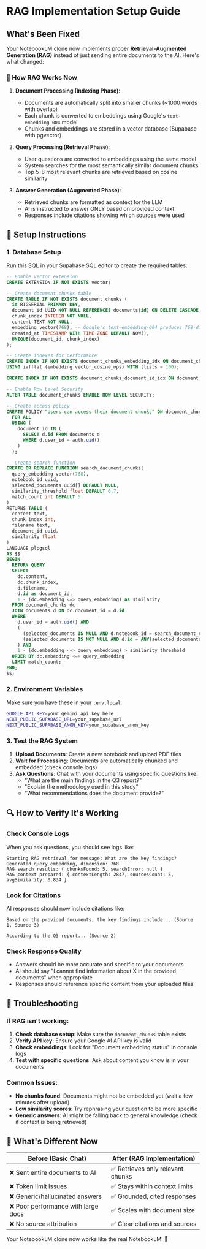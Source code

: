 # RAG Implementation Setup Guide

## What's Been Fixed

Your NotebookLM clone now implements proper **Retrieval-Augmented Generation (RAG)** instead of just sending entire documents to the AI. Here's what changed:

### 🧠 How RAG Works Now

1. **Document Processing (Indexing Phase)**:
   - Documents are automatically split into smaller chunks (~1000 words with overlap)
   - Each chunk is converted to embeddings using Google's `text-embedding-004` model
   - Chunks and embeddings are stored in a vector database (Supabase with pgvector)

2. **Query Processing (Retrieval Phase)**:
   - User questions are converted to embeddings using the same model
   - System searches for the most semantically similar document chunks
   - Top 5-8 most relevant chunks are retrieved based on cosine similarity

3. **Answer Generation (Augmented Phase)**:
   - Retrieved chunks are formatted as context for the LLM
   - AI is instructed to answer ONLY based on provided context
   - Responses include citations showing which sources were used

## 🚀 Setup Instructions

### 1. Database Setup

Run this SQL in your Supabase SQL editor to create the required tables:

```sql
-- Enable vector extension
CREATE EXTENSION IF NOT EXISTS vector;

-- Create document chunks table
CREATE TABLE IF NOT EXISTS document_chunks (
  id BIGSERIAL PRIMARY KEY,
  document_id UUID NOT NULL REFERENCES documents(id) ON DELETE CASCADE,
  chunk_index INTEGER NOT NULL,
  content TEXT NOT NULL,
  embedding vector(768), -- Google's text-embedding-004 produces 768-dimensional vectors
  created_at TIMESTAMP WITH TIME ZONE DEFAULT NOW(),
  UNIQUE(document_id, chunk_index)
);

-- Create indexes for performance
CREATE INDEX IF NOT EXISTS document_chunks_embedding_idx ON document_chunks 
USING ivfflat (embedding vector_cosine_ops) WITH (lists = 100);

CREATE INDEX IF NOT EXISTS document_chunks_document_id_idx ON document_chunks(document_id);

-- Enable Row Level Security
ALTER TABLE document_chunks ENABLE ROW LEVEL SECURITY;

-- Create access policy
CREATE POLICY "Users can access their document chunks" ON document_chunks
  FOR ALL 
  USING (
    document_id IN (
      SELECT d.id FROM documents d 
      WHERE d.user_id = auth.uid()
    )
  );

-- Create search function
CREATE OR REPLACE FUNCTION search_document_chunks(
  query_embedding vector(768),
  notebook_id uuid,
  selected_documents uuid[] DEFAULT NULL,
  similarity_threshold float DEFAULT 0.7,
  match_count int DEFAULT 5
)
RETURNS TABLE (
  content text,
  chunk_index int,
  filename text,
  document_id uuid,
  similarity float
)
LANGUAGE plpgsql
AS $$
BEGIN
  RETURN QUERY
  SELECT 
    dc.content,
    dc.chunk_index,
    d.filename,
    d.id as document_id,
    1 - (dc.embedding <=> query_embedding) as similarity
  FROM document_chunks dc
  JOIN documents d ON dc.document_id = d.id
  WHERE 
    d.user_id = auth.uid() AND
    (
      (selected_documents IS NULL AND d.notebook_id = search_document_chunks.notebook_id) OR
      (selected_documents IS NOT NULL AND d.id = ANY(selected_documents))
    ) AND
    1 - (dc.embedding <=> query_embedding) > similarity_threshold
  ORDER BY dc.embedding <=> query_embedding
  LIMIT match_count;
END;
$$;
```

### 2. Environment Variables

Make sure you have these in your `.env.local`:

```bash
GOOGLE_API_KEY=your_gemini_api_key_here
NEXT_PUBLIC_SUPABASE_URL=your_supabase_url
NEXT_PUBLIC_SUPABASE_ANON_KEY=your_supabase_anon_key
```

### 3. Test the RAG System

1. **Upload Documents**: Create a new notebook and upload PDF files
2. **Wait for Processing**: Documents are automatically chunked and embedded (check console logs)
3. **Ask Questions**: Chat with your documents using specific questions like:
   - "What are the main findings in the Q3 report?"
   - "Explain the methodology used in this study"
   - "What recommendations does the document provide?"

## 🔍 How to Verify It's Working

### Check Console Logs
When you ask questions, you should see logs like:
```
Starting RAG retrieval for message: What are the key findings?
Generated query embedding, dimension: 768
RAG search results: { chunksFound: 5, searchError: null }
RAG context prepared: { contextLength: 2847, sourcesCount: 5, avgSimilarity: 0.834 }
```

### Look for Citations
AI responses should now include citations like:
```
Based on the provided documents, the key findings include... (Source 1, Source 3)

According to the Q3 report... (Source 2)
```

### Check Response Quality
- Answers should be more accurate and specific to your documents
- AI should say "I cannot find information about X in the provided documents" when appropriate
- Responses should reference specific content from your uploaded files

## 🚨 Troubleshooting

### If RAG isn't working:
1. **Check database setup**: Make sure the `document_chunks` table exists
2. **Verify API key**: Ensure your Google AI API key is valid
3. **Check embeddings**: Look for "Document embedding status" in console logs
4. **Test with specific questions**: Ask about content you know is in your documents

### Common Issues:
- **No chunks found**: Documents might not be embedded yet (wait a few minutes after upload)
- **Low similarity scores**: Try rephrasing your question to be more specific
- **Generic answers**: AI might be falling back to general knowledge (check if context is being retrieved)

## 🎯 What's Different Now

| Before (Basic Chat) | After (RAG Implementation) |
|---|---|
| ❌ Sent entire documents to AI | ✅ Retrieves only relevant chunks |
| ❌ Token limit issues | ✅ Stays within context limits |
| ❌ Generic/hallucinated answers | ✅ Grounded, cited responses |
| ❌ Poor performance with large docs | ✅ Scales with document size |
| ❌ No source attribution | ✅ Clear citations and sources |

Your NotebookLM clone now works like the real NotebookLM! 🎉